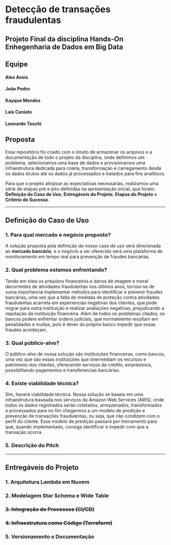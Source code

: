 # Detecção de transações fraudulentas
## Projeto Final da disciplina Hands-On Enhegenharia de Dados em Big Data 
## Equipe
#### Alex Assis
#### João Pedro
#### Kayque Mendes
#### Laís Caniato
#### Leonardo Toschi
## Proposta
Esse repositório foi criado com o intuito de armazenar os arquivos e a documentação de todo o projeto da disciplina, onde definimos um problema, selecionamos uma base de dados e provisionamos uma infraestrutura dedicada para coleta, transformação e carregamento desde os dados brutos até os dados já processados e tratados para fins analíticos.

Para que o projeto atinjisse as expectativas necessárias, realizamos uma série de etapas pré e pós-definidas na apresentação inicial, que foram: **Definição do Caso de Uso**; **Entregáveis do Projeto**; **Etapas do Projeto** e **Critério de Sucesso**.

---
## Definição do Caso de Uso
### 1. Para qual mercado e negócio proposto?
A solução proposta pela definição do nosso caso de uso será direcionada ao **mercado bancário**, e o negócio a ser oferecido será uma plataforma de monitoramento em tempo real para prevenção de fraudes bancárias.
### 2. Qual problema estamos enfrentando?
Tendo em vista os prejuízos financeiros e danos de imagem e moral decorrentes de atividades fraudulentas nos últimos anos, tornou-se de suma importancia implementar métodos para identificar e prevenir fraudes bancárias, uma vez que a falta de medidas de proteção contra atividades fraudulentas acarreta em experiencias negativas dos clientes, que pode migrar para outra instituição e realizar avaliações negativas, prejudicando a reputação da instituição financeira. Além de todos os problemas citados, os bancos podem enfrentar ordens judiciais, que normalmente resultam em penalidades e multas, pois é dever do próprio banco impedir que essas fraudes aconteçam.
### 3. Qual público-alvo?
O público-alvo de nossa solução são instituições financeiras, como bancos, uma vez que são essas instituições que intermediam os recursos e patrimonio dos clientes, oferecendo serviços de crédito, emprésimos, possibilitando pagamentos e transferencias bancárias.
### 4. Existe viabilidade técnica?
Sim, haverá viabilidade técnica. Nossa solução se baseia em uma infraestrutura baseada nos serviços da Amazon Web Services (AWS), onde todos os dados registrados serão coletados, armazenados, transformados e processados para no fim chegarmos a um modelo de predição e prevenção de transações fraudulentas, ou seja, que não condizem com o perfil do cliente. Esse modelo de predição passará por treinamento para que, quando implementado, consiga identificar e impedir com que a transação ocorra. 
### 5. Descrição do Pitch
---
## Entregáveis do Projeto
### 1. Arquitetura Lambda em Nuvem

### 2. Modelagem Star Schema e Wide Table
### ~~3. Integração de Processos (CI/CD)~~
### ~~4. Infraestrutura como Código (Terraform)~~
### 5. Versionamento e Documentação
